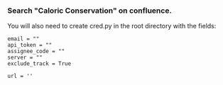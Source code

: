### Search "Caloric Conservation" on confluence.

You will also need to create cred.py in the root directory with the fields:
```
email = ""
api_token = ""
assignee_code = ""
server = ""
exclude_track = True

url = ''
```